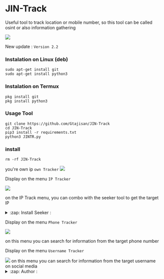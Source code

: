 # JIN-Track
Useful tool to track location or mobile number, so this tool can be called osint or also information gathering

<img src="https://github.com/HunxByts/JIN-Track/blob/main/asset/bn.png"/>

New update :
```Version 2.2```

### Instalation on Linux (deb)
```
sudo apt-get install git
sudo apt-get install python3
```

### Instalation on Termux
```
pkg install git
pkg install python3
```

### Usage Tool
```
git clone https://github.com/Gtajisan/JIN-Track
cd JIN-Track
pip3 install -r requirements.txt
python3 JINTR.py
```
### install
```
rm -rf JIN-Track
```
you're own ip ```own Tracker```
<img src="https://i.postimg.cc/K8V1PrZG/Screenshot-20231211-181153-Termux.png " />
 

Display on the menu ```IP Tracker```

<img src="https://i.postimg.cc/Y9BjVrGT/Screenshot-20231211-181130-Termux.png " />

on the IP Track menu, you can combo with the seeker tool to get the target IP
<details>
<summary>:zap: Install Seeker :</summary>
- <strong><a href="https://i.postimg.cc/fWG5KFvF/Screenshot-20231211-182246-Termux.png">Get Seeker</a></strong>
</details>

Display on the menu ```Phone Tracker```

<img src="https://i.postimg.cc/Y9BjVrGT/Screenshot-20231211-181130-Termux.png" />

on this menu you can search for information from the target phone number

Display on the menu ```Username Tracker```

<img src="https://i.postimg.cc/280b6NMB/Screenshot-20231211-181220-Termux.png"/>
on this menu you can search for information from the target username on social media

<details>
<summary>:zap: Author :</summary>
- <strong><a href="https://github.com/Gtajisan">HunxByts</a></strong>
</details>
